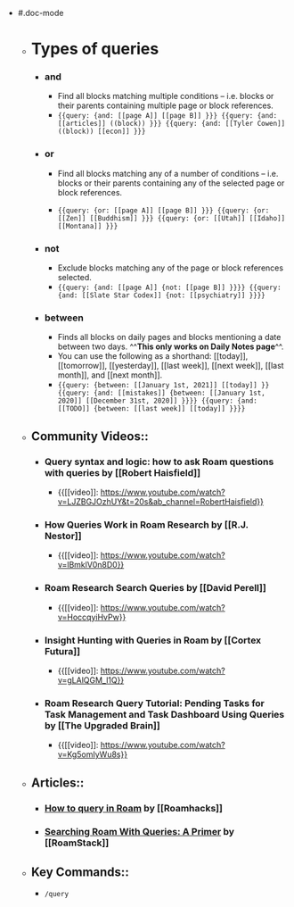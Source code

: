 - #.doc-mode
    - # **Types of queries**
        - ### **and**
            - Find all blocks matching multiple conditions – i.e. blocks or their parents containing multiple page or block references.
            - `{{query: {and: [[page A]] [[page B]] }}}
{{query: {and: [[articles]] ((block)) }}}
{{query: {and: [[Tyler Cowen]] ((block)) [[econ]] }}}
`
        - ### **or**
            - Find all blocks matching any of a number of conditions – i.e. blocks or their parents containing any of the selected page or block references.

            - `{{query: {or: [[page A]] [[page B]] }}}
{{query: {or: [[Zen]] [[Buddhism]] }}}
{{query: {or: [[Utah]] [[Idaho]] [[Montana]] }}}
`
        - ### **not**
            - Exclude blocks matching any of the page or block references selected.
            - `{{query: {and: [[page A]] {not: [[page B]] }}}}
{{query: {and: [[Slate Star Codex]] {not: [[psychiatry]] }}}}`
        - ### **between**
            - Finds all blocks on daily pages and blocks mentioning a date between two days. ^^**This only works on Daily Notes page**^^.
            - You can use the following as a shorthand: [[today]], [[tomorrow]], [[yesterday]], [[last week]], [[next week]], [[last month]], and [[next month]]. 
            - `{{query: {between: [[January 1st, 2021]] [[today]] }}
{{query: {and: [[mistakes]] {between: [[January 1st, 2020]] [[December 31st, 2020]] }}}}
{{query: {and: [[TODO]] {between: [[last week]] [[today]] }}}}`
    - ## Community Videos::
        - ### Query syntax and logic: how to ask Roam questions with queries by [[Robert Haisfield]]
            - {{[[video]]: https://www.youtube.com/watch?v=LJZBGJOzhUY&t=20s&ab_channel=RobertHaisfield}}
        - ### How Queries Work in Roam Research by [[R.J. Nestor]]
            - {{[[video]]: https://www.youtube.com/watch?v=lBmklV0n8D0}}
        - ### Roam Research Search Queries by [[David Perell]]
            - {{[[video]]: https://www.youtube.com/watch?v=HoccqyiHvPw}}
        - ### Insight Hunting with Queries in Roam by [[Cortex Futura]]
            - {{[[video]]: https://www.youtube.com/watch?v=gLAlQGM_l1Q}}
        - ### Roam Research Query Tutorial: Pending Tasks for Task Management and Task Dashboard Using Queries by [[The Upgraded Brain]]
            - {{[[video]]: https://www.youtube.com/watch?v=Kg5omIyWu8s}}
    - ## Articles::
        - ### [How to query in Roam](https://roamhacks.com/how-to-query-roam/) by [[Roamhacks]]
        - ### [Searching Roam With Queries: A Primer](https://www.roamstack.com/roam-queries-primer/) by [[RoamStack]]
    - ## Key Commands::
        - `/query`
